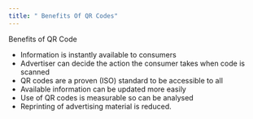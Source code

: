 ```yaml
---
title: " Benefits Of QR Codes"
--- 
```

Benefits of QR Code
- Information is instantly available to consumers  
- Advertiser can decide the action the consumer takes when code is scanned  
- QR codes are a proven (ISO) standard to be accessible to all  
- Available information can be updated more easily  
- Use of QR codes is measurable so can be analysed  
- Reprinting of advertising material is reduced.

